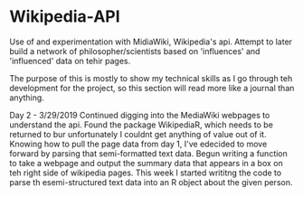 # Wikipedia-API
Use of and experimentation with MidiaWiki, Wikipedia's api. Attempt to later build a network of philosopher/scientists based on 'influences' and 'influenced' data on tehir pages.

The purpose of this is mostly to show my technical skills as I go through teh development for the project, so this section will read more like a journal than anything.



Day 2 - 3/29/2019
Continued digging into the MediaWiki webpages to understand the api. 
Found the package WikipediaR, which needs to be returned to bur unfortunately I couldnt get anything of value out of it.
Knowing how to pull the page data from day 1, I've edecided to move forward by parsing that semi-formatted text data. Begun writing a function to take a webpage and output the summary data that appears in a box on teh right side of wikipedia pages. 
This week I started writitng the code to parse th esemi-structured text data into an R object about the given person.
